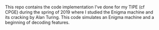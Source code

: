 This repo contains the code implementation I've done for my TIPE (cf CPGE) during the spring of 2019 where I studied the Enigma machine and its cracking by Alan Turing. This code simulates an Enigma machine and a beginning of decoding features.